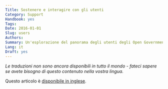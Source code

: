 ```yaml
---
Title: Sostenere e interagire con gli utenti
Category: Support
Handbook: yes
Tags:
Date: 2016-01-01
Slug: users
Authors:
Summary: Un'esplorazione del panorama degli utenti degli Open Government Data, e come essi sono supportati al meglio.
Lang: it
Draft: yes
---
```


<em>Le traduzioni non sono ancora disponibili in tutto il mondo -  fateci sapere se avete bisogno di questo contenuto nella vostra lingua.</em>

Questo articolo è [disponibile in inglese](/en/support/users).
